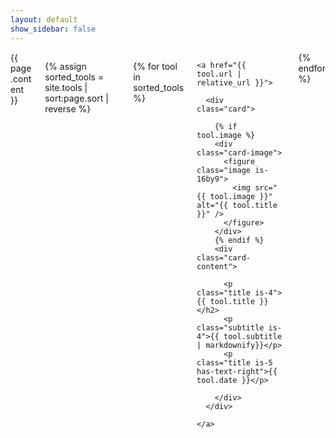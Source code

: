 ```yaml
---
layout: default
show_sidebar: false
---
```


<div class="columns is-multiline">

  <div class="column is-12">
    {{ page.content }}
  </div>

  {% assign sorted_tools = site.tools | sort:page.sort | reverse %}

  {% for tool in sorted_tools %}
  <div class="column is-6-desktop is-6-tablet">

    <a href="{{ tool.url | relative_url }}">

      <div class="card">

        {% if tool.image %}
        <div class="card-image">
          <figure class="image is-16by9">
            <img src="{{ tool.image }}" alt="{{ tool.title }}" />
          </figure>
        </div>
        {% endif %}
        <div class="card-content">

          <p class="title is-4">{{ tool.title }}</h2>
          <p class="subtitle is-4">{{ tool.subtitle | markdownify}}</p>  
          <p class="title is-5 has-text-right">{{ tool.date }}</p>

        </div>
      </div>

    </a>

  </div>
{% endfor %}
</div>

